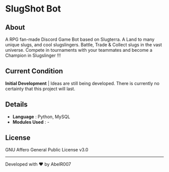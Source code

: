 # SlugShot Bot

## About

A RPG fan-made Discord Game Bot based on Slugterra. A Land to many unique slugs, and cool slugslingers. Battle, Trade & Collect slugs in the vast universe. Compete in tournaments with your teammates and become a Champion in Slugslinger !!!

## Current Condition
**Initial Development** | Ideas are still being developed.
There is currently no certainty that this project will last.

## Details

- **Language** : Python, MySQL
- **Modules Used** : -

## License
GNU Affero General Public License v3.0

---

Developed with ❤️ by AbelR007
